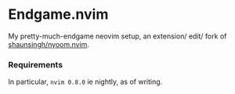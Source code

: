 # Endgame.nvim

My pretty-much-endgame neovim setup, an extension/ edit/ fork of [shaunsingh/nyoom.nvim](github.com/shaunsingh/nyoom.nvim).

### Requirements

In particular, `nvim 0.8.0` ie nightly, as of writing.
